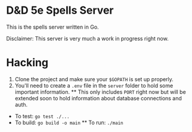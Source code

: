 # D&D 5e Spells Server

This is the spells server written in Go.

Disclaimer: This server is very much a work in progress right now.

# Hacking

1. Clone the project and make sure your `$GOPATH` is set up properly. 
2. You'll need to create a `.env` file in the `server` folder to hold some important information.
** This only includes `PORT` right now but will be extended soon to hold information about database connections and auth.

* To test: `go test ./...`
* To build: `go build -o main`
** To run: `./main` 
